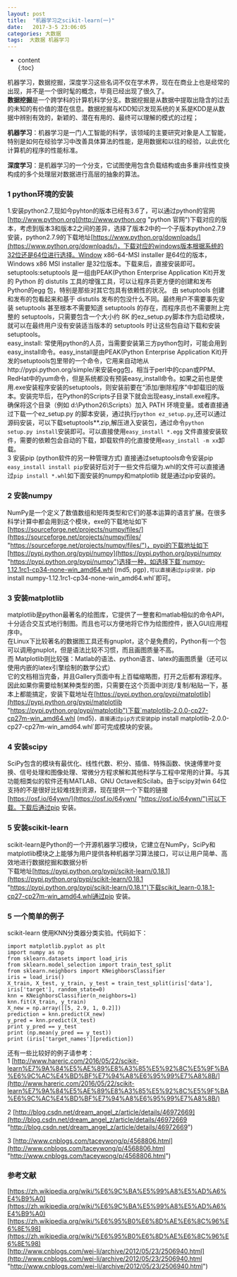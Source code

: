 ```yaml
---
layout: post
title:  "机器学习之scikit-learn(一)"
date:   2017-3-5 23:06:05
categories: 大数据
tags:  大数据 机器学习
---
```

* content  
{:toc}  


机器学习，数据挖掘，深度学习这些名词不仅在学术界，现在在商业上也是经常的出现，并不是一个很时髦的概念，毕竟已经出现了很久了。  
**数据挖掘**是一个跨学科的计算机科学分支。数据挖掘是从数据中提取出隐含的过去的未知的有价值的潜在信息。数据挖掘与KDD知识发现系统的关系是KDD是从数据中辨别有效的，新颖的、潜在有用的、最终可以理解的模式的过程；  




**机器学习**：机器学习是一门人工智能的科学，该领域的主要研究对象是人工智能，特别是如何在经验学习中改善具体算法的性能，是用数据和以往的经验，以此优化计算机的程序的性能标准。  

**深度学习**：是机器学习的一个分支，它试图使用包含负载结构或由多重非线性变换构成的多个处理层对数据进行高层的抽象的算法。  


### 1 python环境的安装  

1.安装python2.7,现如今pyhton的版本已经有3.6了，可以通过python的官网[http://www.python.org](http://www.python.org "python 官网")下载对应的版本，考虑到版本3和版本2之间的差异，选择了版本2中的一个子版本python2.7.9 安装，python2.7.9的下载地址[https://www.python.org/downloads/](https://www.python.org/downloads/)，下载对应的windows版本根据系统的32位还是64位进行选择。Window x86-64-MSI installer 是64位的版本，Windows x86 MSI installer 是32位版本。下载来后，直接安装即可。  
setuptools:setuptools 是一组由PEAK(Python Enterprise Application Kit)开发的 Python 的 distutils 工具的增强工具，可以让程序员更方便的创建和发布 Python的egg 包，特别是那些对其它包具有依赖性的状况。 由 setuptools 创建和发布的包看起来和基于 distutils 发布的包没什么不同。最终用户不需要事先安装 setuptools 甚至根本不需要知道 setuptools 的存在，而程序员也不需要附上完整的 setuptools，只需要包含一个大小约 8K 的ez_setup.py脚本作为启动模块，就可以在最终用户没有安装适当版本的 setuptools 时让这些包自动下载和安装 setuptools。  
easy_install: 常使用python的人员，当需要安装第三方python包时，可能会用到easy_install命令。easy_install是由PEAK(Python Enterprise Application Kit)开发的setuptools包里带的一个命令，它用来自动地从http://pypi.python.org/simple/来安装egg包，相当于perl中的cpan或PPM、RedHat中的yum命令，但是系统都没有预装easy_install命令。如果之前也是使用.exe安装程序安装的setuptools，则安装前要在“添加/删除程序”中卸载旧的版本。安装完毕后，在Python的Scripts子目录下就会出现easy_install.exe程序。 确保将这个目录（例如 d:\Python26\Scripts）加入 PATH 环境变量。或者直接通过下载一个ez_setup.py 的脚本安装，通过执行`python ez_setup.py`,还可以通过源码安装，可以下载setuptools**.zip,解压进入安装包，通过命令`python setup.py install`安装即可。可以直接使用`easy_install *.egg` 文件直接安装软件，需要的依赖包会自动的下载，卸载软件的化直接使用`easy_install -m xx`卸载。  
3 安装pip (python软件的另一种管理方式)
直接通过setuptools命令安装pip `easy_install install pip`安装好后对于一些文件后缀为.whl的文件可以直接通过`pip install *.whl`如下面安装的numpy和matplotlib 就是通过pip安装的。  

### 2 安装numpy

NumPy是一个定义了数值数组和矩阵类型和它们的基本运算的语言扩展。在很多科学计算中都会用到这个模块，exe的下载地址如下[https://sourceforge.net/projects/numpy/files/](https://sourceforge.net/projects/numpy/files/ "https://sourceforge.net/projects/numpy/files/")，pypi的下载地址如下[https://pypi.python.org/pypi/numpy](https://pypi.python.org/pypi/numpy "https://pypi.python.org/pypi/numpy")选择一种，如选择下载`numpy-1.12.1rc1-cp34-none-win_amd64.whl (md5, pgp)`,可以直接通过pip安装，`pip install numpy-1.12.1rc1-cp34-none-win_amd64.whl`即可。  

### 3 安装matplotlib
matplotlib是python最著名的绘图库，它提供了一整套和matlab相似的命令API，十分适合交互式地行制图。而且也可以方便地将它作为绘图控件，嵌入GUI应用程序中。  
在Linux下比较著名的数据图工具还有gnuplot，这个是免费的，Python有一个包可以调用gnuplot，但是语法比较不习惯，而且画图质量不高。  
而 Matplotlib则比较强：Matlab的语法、python语言、latex的画图质量（还可以使用内嵌的latex引擎绘制的数学公式）  
它的文档相当完备，并且Gallery页面中有上百幅缩略图，打开之后都有源程序。因此如果你需要绘制某种类型的图，只需要在这个页面中浏览/复制/粘贴一下，基本上都能搞定，安装下载地址在[https://pypi.python.org/pypi/matplotlib](https://pypi.python.org/pypi/matplotlib "https://pypi.python.org/pypi/matplotlib")下载`matplotlib-2.0.0-cp27-cp27m-win_amd64.whl (md5)`，直接通过pip方式安装`pip install matplotlib-2.0.0-cp27-cp27m-win_amd64.whl`即可完成模块的安装。  

### 4 安装scipy  

SciPy包含的模块有最优化、线性代数、积分、插值、特殊函数、快速傅里叶变换、信号处理和图像处理、常微分方程求解和其他科学与工程中常用的计算。与其功能相类似的软件还有MATLAB、GNU Octave和Scilab。由于scipy对win 64位支持的不是很好比较难找到资源，现在提供一个下载的链接[https://osf.io/64ywn/](https://osf.io/64ywn/ "https://osf.io/64ywn/")可以下载。下载后通过pip 安装。  

### 5 安装scikit-learn  
scikit-learn是Python的一个开源机器学习模块，它建立在NumPy，SciPy和matplotlib模块之上能够为用户提供各种机器学习算法接口，可以让用户简单、高效地进行数据挖掘和数据分析  
下载地址[https://pypi.python.org/pypi/scikit-learn/0.18.1](https://pypi.python.org/pypi/scikit-learn/0.18.1 "https://pypi.python.org/pypi/scikit-learn/0.18.1")下载scikit_learn-0.18.1-cp27-cp27m-win_amd64.whl通过pip 安装。  

### 5 一个简单的例子  

scikit-learn 使用KNN分类器分类实验。代码如下：
    
    import matplotlib.pyplot as plt
    import numpy as np
    from sklearn.datasets import load_iris
    from sklearn.model_selection import train_test_split
    from sklearn.neighbors import KNeighborsClassifier
    iris = load_iris()
    X_train, X_test, y_train, y_test = train_test_split(iris['data'], iris['target'], random_state=0)
    knn = KNeighborsClassifier(n_neighbors=1)
    knn.fit(X_train, y_train)
    X_new = np.array([[5, 2.9, 1, 0.2]])
    prediction = knn.predict(X_new)
    y_pred = knn.predict(X_test)
    print y_pred == y_test
    print (np.mean(y_pred == y_test))
    print (iris['target_names'][prediction])

    
还有一些比较好的例子请参考：  
1 [http://www.hareric.com/2016/05/22/scikit-learn%E7%9A%84%E5%AE%89%E8%A3%85%E5%92%8C%E5%9F%BA%E6%9C%AC%E4%BD%BF%E7%94%A8%E6%95%99%E7%A8%8B/](http://www.hareric.com/2016/05/22/scikit-learn%E7%9A%84%E5%AE%89%E8%A3%85%E5%92%8C%E5%9F%BA%E6%9C%AC%E4%BD%BF%E7%94%A8%E6%95%99%E7%A8%8B/)  

2 [http://blog.csdn.net/dream_angel_z/article/details/46972669](http://blog.csdn.net/dream_angel_z/article/details/46972669 "http://blog.csdn.net/dream_angel_z/article/details/46972669")  

3 [http://www.cnblogs.com/taceywong/p/4568806.html](http://www.cnblogs.com/taceywong/p/4568806.html "http://www.cnblogs.com/taceywong/p/4568806.html")  

### 参考文献

[https://zh.wikipedia.org/wiki/%E6%9C%BA%E5%99%A8%E5%AD%A6%E4%B9%A0](https://zh.wikipedia.org/wiki/%E6%9C%BA%E5%99%A8%E5%AD%A6%E4%B9%A0)  
[https://zh.wikipedia.org/wiki/%E6%95%B0%E6%8D%AE%E6%8C%96%E6%8E%98](https://zh.wikipedia.org/wiki/%E6%95%B0%E6%8D%AE%E6%8C%96%E6%8E%98)  
[http://www.cnblogs.com/wei-li/archive/2012/05/23/2506940.html](http://www.cnblogs.com/wei-li/archive/2012/05/23/2506940.html "http://www.cnblogs.com/wei-li/archive/2012/05/23/2506940.html")  

 